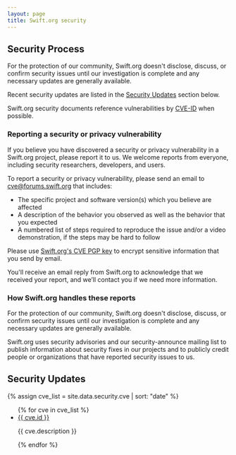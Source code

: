 ```yaml
---
layout: page
title: Swift.org security
---
```


## Security Process

For the protection of our community, Swift.org doesn't disclose, discuss, or confirm security issues until our investigation is complete and any necessary updates are generally available.

Recent security updates are listed in the [Security Updates](#security-updates) section below.

Swift.org security documents reference vulnerabilities by [CVE-ID](https://www.cve.org/About/Overview) when possible.

### Reporting a security or privacy vulnerability

If you believe you have discovered a security or privacy vulnerability in a Swift.org project, please report it to us.
We welcome reports from everyone, including security researchers, developers, and users.

To report a security or privacy vulnerability, please send an email to [cve@forums.swift.org](mailto:cve@forums.swift.org) that includes:

* The specific project and software version(s) which you believe are affected
* A description of the behavior you observed as well as the behavior that you expected
* A numbered list of steps required to reproduce the issue and/or a video demonstration, if the steps may be hard to follow

Please use [Swift.org's CVE PGP key](/keys/cve-signing-key-1.asc) to encrypt sensitive information that you send by email.

You'll receive an email reply from Swift.org to acknowledge that we received your report, and we’ll contact you if we need more information.

### How Swift.org handles these reports

For the protection of our community, Swift.org doesn't disclose, discuss, or confirm security issues until our investigation is complete and any necessary updates are generally available.

Swift.org uses security advisories and our security-announce mailing list to publish information about security fixes in our projects and to publicly credit people or organizations that have reported security issues to us.

## Security Updates

{% assign cve_list = site.data.security.cve | sort: "date" %}

<ul>
  {% for cve in cve_list %}
  <li>
    <a href="https://cve.mitre.org/cgi-bin/cvename.cgi?name={{ cve.id }}">{{ cve.id }}</a>
    <p>
    {{ cve.description }}
    </p>
  </li>
  {% endfor %}
</ul>
